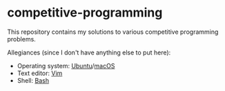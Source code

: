 # competitive-programming

This repository contains my solutions to various competitive programming problems.

Allegiances (since I don't have anything else to put here):

* Operating system: [Ubuntu](https://ubuntu.com/)/[macOS](https://www.apple.com/macos/big-sur/)
* Text editor: [Vim](https://www.vim.org)
* Shell: [Bash](https://www.gnu.org/software/bash/)
